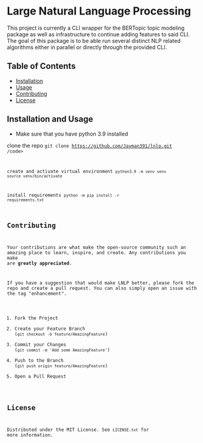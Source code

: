 # Large Natural Language Processing

This project is currently a CLI wrapper for the BERTopic topic modeling package as well as 
infrastructure to continue adding features to said CLI. The goal of this package is to be able run several distinct NLP
related algorithms either in parallel or directly through the provided CLI.

## Table of Contents

- [Installation](#installation)
- [Usage](#usage)
- [Contributing](#contributing)
- [License](#license)

## Installation and Usage

- Make sure that you have python 3.9 installed

clone the repo
<code>git clone https://github.com/Jayman391/lnlp.git /code>

create and activate virtual environment
<code>python3.9 -m venv venv
source venv/bin/activate</code>

install requirements
<code>python -m pip install -r requirements.txt</code>

## Contributing

Your contributions are what make the open-source community such an amazing place to learn, inspire, and create. Any contributions you make are **greatly appreciated**.

If you have a suggestion that would make LNLP better, please fork the repo and create a pull request. You can also simply open an issue with the tag "enhancement".

1. Fork the Project
2. Create your Feature Branch (`git checkout -b feature/AmazingFeature`)
3. Commit your Changes (`git commit -m 'Add some AmazingFeature'`)
4. Push to the Branch (`git push origin feature/AmazingFeature`)
5. Open a Pull Request

## License

Distributed under the MIT License. See `LICENSE.txt` for more information.

